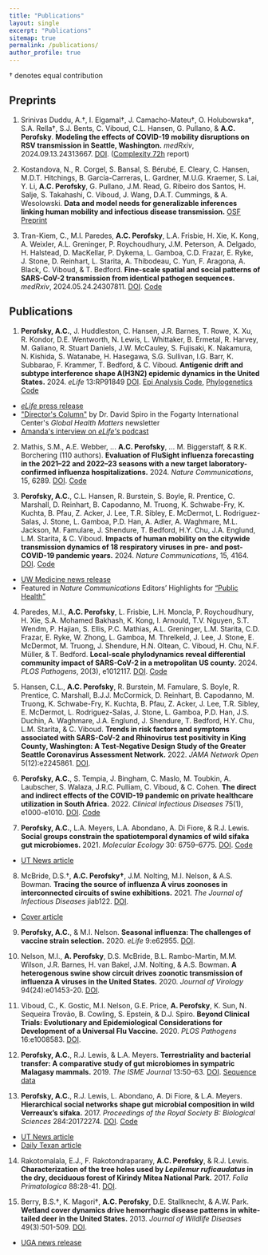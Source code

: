 ```yaml
---
title: "Publications"
layout: single
excerpt: "Publications"
sitemap: true
permalink: /publications/
author_profile: true
---
```


† denotes equal contribution

## Preprints

1. Srinivas Duddu, A.†, I. Elgamal†, J. Camacho-Mateu†, O. Holubowska†, S.A. Rella†, S.J. Bents, C. Viboud, C.L. Hansen, G. Pullano, & **A.C. Perofsky**. **Modeling the effects of COVID-19 mobility disruptions on RSV transmission in Seattle, Washington.** _medRxiv_, 2024.09.13.24313667. [DOI](https://doi.org/10.1101/2024.09.13.24313667). ([Complexity 72h](https://complexity72h.com/) report)

2. Kostandova, N., R. Corgel, S. Bansal, S. Bérubé, E. Cleary, C. Hansen, M.D.T. Hitchings, B. García-Carreras, L. Gardner, M.U.G. Kraemer, S. Lai, Y. Li, **A.C. Perofsky**, G. Pullano, J.M. Read, G. Ribeiro dos Santos, H. Salje, S. Takahashi, C. Viboud, J. Wang, D.A.T. Cummings, & A. Wesolowski. **Data and model needs for generalizable inferences linking human mobility and infectious disease transmission.** [OSF Preprint](https://osf.io/y9mzd/download)

3. Tran-Kiem, C., M.I. Paredes, **A.C. Perofsky**, L.A. Frisbie, H. Xie, K. Kong, A. Weixler, A.L. Greninger, P. Roychoudhury, J.M. Peterson, A. Delgado, H. Halstead, D. MacKellar, P. Dykema, L. Gamboa, C.D. Frazar, E. Ryke, J. Stone, D. Reinhart, L. Starita, A. Thibodeau, C. Yun, F. Aragona, A. Black, C. Viboud, & T. Bedford. **Fine-scale spatial and social patterns of SARS-CoV-2 transmission from identical pathogen sequences.** _medRxiv_, 2024.05.24.24307811. [DOI](https://doi.org/10.1101/2024.05.24.24307811). [Code](https://github.com/blab/phylo-kernel-public)

## Publications

1. **Perofsky, A.C.**, J. Huddleston, C. Hansen, J.R. Barnes, T. Rowe, X. Xu, R. Kondor, D.E. Wentworth, N. Lewis, L. Whittaker, B. Ermetal, R. Harvey, M. Galiano, R. Stuart Daniels, J.W. McCauley, S. Fujisaki, K. Nakamura, N. Kishida, S. Watanabe, H. Hasegawa, S.G. Sullivan, I.G. Barr, K. Subbarao, F. Krammer, T. Bedford, & C. Viboud. **Antigenic drift and subtype interference shape A(H3N2) epidemic dynamics in the United States.** 2024. _eLife_ 13:RP91849 [DOI](https://doi.org/10.7554/eLife.91849). [Epi Analysis Code](https://github.com/aperofsky/H3N2_Antigenic_Epi), [Phylogenetics Code](https://github.com/blab/perofsky-ili-antigenicity)
* [_eLife_ press release](https://elifesciences.org/for-the-press/2cf176e8/interactions-between-flu-subtypes-predict-epidemic-severity-more-than-virus-evolution)
* ["Director's Column"](https://www.fic.nih.gov/News/GlobalHealthMatters/march-april-2024/Pages/charting-evolutionary-course-of-influenza.aspx) by Dr. David Spiro in the Fogarty International Center's _Global Health Matters_ newsletter
* [Amanda's interview on _eLife's_ podcast](https://elifesciences.org/podcast/episode92#1373)

2. Mathis, S.M., A.E. Webber, ... **A.C. Perofsky**, ... M. Biggerstaff, & R.K. Borchering (110 authors). **Evaluation of FluSight influenza forecasting in the 2021–22 and 2022–23 seasons with a new target laboratory-confirmed influenza hospitalizations.** 2024. _Nature Communications_, 15, 6289. [DOI](https://doi.org/10.1038/s41467-024-50601-9). [Code](https://github.com/cdcepi/FluSight-manuscripts)

3. **Perofsky, A.C.**, C.L. Hansen, R. Burstein, S. Boyle, R. Prentice, C. Marshall, D. Reinhart, B. Capodanno, M. Truong, K. Schwabe-Fry, K. Kuchta, B. Pfau, Z. Acker, J. Lee, T.R. Sibley, E. McDermot, L. Rodriguez-Salas, J. Stone, L. Gamboa, P.D. Han, A. Adler, A. Waghmare, M.L. Jackson, M. Famulare, J. Shendure, T. Bedford, H.Y. Chu, J.A. Englund, L.M. Starita, & C. Viboud. **Impacts of human mobility on the citywide transmission dynamics of 18 respiratory viruses in pre- and post-COVID-19 pandemic years.** 2024. _Nature Communications_, 15, 4164. [DOI](https://doi.org/10.1038/s41467-024-48528-2). [Code](https://github.com/aperofsky/seattle_mobility_rt)
* [UW Medicine news release](https://newsroom.uw.edu/news-releases/study-tracks-effects-of-mobility-on-respiratory-virus-spread)
* Featured in _Nature Communications_ Editors’ Highlights for [“Public Health”](https://www.nature.com/collections/jcbdhegiab)

4. Paredes, M.I., **A.C. Perofsky**, L. Frisbie, L.H. Moncla, P. Roychoudhury, H. Xie, S.A. Mohamed Bakhash, K. Kong, I. Arnould, T.V. Nguyen, S.T. Wendm, P. Hajian, S. Ellis, P.C. Mathias, A.L. Greninger, L.M. Starita, C.D. Frazar, E. Ryke, W. Zhong, L. Gamboa, M. Threlkeld, J. Lee, J. Stone, E. McDermot, M. Truong, J. Shendure, H.N. Oltean, C. Viboud, H. Chu, N.F. Müller, & T. Bedford. **Local-scale phylodynamics reveal differential community impact of SARS-CoV-2 in a metropolitan US county.** 2024. _PLOS Pathogens_, 20(3), e1012117. [DOI](https://doi.org/10.1371/journal.ppat.1012117). [Code](https://github.com/blab/ncov-king-county)

5. Hansen, C.L., **A.C. Perofsky**, R. Burstein, M. Famulare, S. Boyle, R. Prentice, C. Marshall, B.J.J. McCormick, D. Reinhart, B. Capodanno, M. Truong, K. Schwabe-Fry, K. Kuchta, B. Pfau, Z. Acker, J. Lee, T.R. Sibley, E. McDermot, L. Rodriguez-Salas, J. Stone, L. Gamboa, P.D. Han, J.S. Duchin, A. Waghmare, J.A. Englund, J. Shendure, T. Bedford, H.Y. Chu, L.M. Starita, & C. Viboud. **Trends in risk factors and symptoms associated with SARS-CoV-2 and Rhinovirus test positivity in King County, Washington: A Test-Negative Design Study of the Greater Seattle Coronavirus Assessment Network.** 2022. _JAMA Network Open_ 5(12):e2245861. [DOI](https://doi.org/10.1001/jamanetworkopen.2022.45861).

6. **Perofsky, A.C.**, S. Tempia, J. Bingham, C. Maslo, M. Toubkin, A. Laubscher, S. Walaza, J.R.C. Pulliam, C. Viboud, & C. Cohen. **The direct and indirect effects of the COVID-19 pandemic on private healthcare utilization in South Africa.** 2022. _Clinical Infectious Diseases_ 75(1), e1000-e1010. [DOI](https://doi.org/10.1093/cid/ciac055). [Code](https://github.com/aperofsky/South_Africa_Healthcare_Use_during_COVID)

7. **Perofsky, A.C.**,  L.A. Meyers, L.A. Abondano, A. Di Fiore, & R.J. Lewis. **Social groups constrain the spatiotemporal dynamics of wild sifaka gut microbiomes.** 2021. _Molecular Ecology_ 30: 6759–6775. [DOI](https://doi.org/10.1111/mec.16193). [Code](https://github.com/aperofsky/sifaka-temporal-microbiome)
* [UT News article](https://news.utexas.edu/2021/12/03/how-social-dynamics-influence-the-gut-microbes-of-wild-lemurs/)

8. McBride, D.S.†, **A.C. Perofsky†**, J.M. Nolting, M.I. Nelson, & A.S. Bowman. **Tracing the source of influenza A virus zoonoses in interconnected circuits of swine exhibitions.** 2021. _The Journal of Infectious Diseases_ jiab122. [DOI](https://doi.org/10.1093/infdis/jiab122). 
* [Cover article](https://academic.oup.com/jid/issue/224/3)

9. **Perofsky, A.C.**, & M.I. Nelson. **Seasonal influenza: The challenges of vaccine strain selection.** 2020. _eLife_ 9:e62955. [DOI](https://doi.org/10.7554/eLife.62955).

10. Nelson, M.I., **A. Perofsky**, D.S. McBride, B.L. Rambo-Martin, M.M. Wilson, J.R. Barnes, H. van Bakel, J.M. Nolting, & A.S. Bowman. **A heterogenous swine show circuit drives zoonotic transmission of influenza A viruses in the United States.** 2020. _Journal of Virology_ 94(24):e01453-20. [DOI](https://doi.org/10.1128/JVI.01453-20).

11. Viboud, C., K. Gostic, M.I. Nelson, G.E. Price, **A. Perofsky**, K. Sun, N. Sequeira Trovão, B. Cowling, S. Epstein, & D.J. Spiro. **Beyond Clinical Trials: Evolutionary and Epidemiological Considerations for Development of a Universal Flu Vaccine.** 2020. _PLOS Pathogens_ 16:e1008583. [DOI](https://doi.org/10.1371/journal.ppat.1008583).

12. **Perofsky, A.C.**, R.J. Lewis, & L.A. Meyers. **Terrestriality and bacterial transfer: A comparative study of gut microbiomes in sympatric Malagasy mammals.** 2019. _The ISME Journal_ 13:50–63. [DOI](https://doi.org/10.1038/s41396-018-0251-5). [Sequence data](https://www.ncbi.nlm.nih.gov/sra/?term=SRP155052)

13. **Perofsky, A.C.**, R.J. Lewis, L. Abondano, A. Di Fiore, & L.A. Meyers. **Hierarchical social networks shape gut microbial composition in wild Verreaux’s sifaka.** 2017. _Proceedings of the Royal Society B: Biological Sciences_ 284:20172274. [DOI](https://doi.org/10.1098/rspb.2017.2274). [Code](https://datadryad.org/stash/dataset/doi:10.5061/dryad.qf731)
* [UT News article](https://news.utexas.edu/2017/12/07/gut-microbiome-influenced-heavily-by-social-circles)
* [Daily Texan article](https://thedailytexan.com/2018/03/28/little-leaping-lemurs-social-lives-influence-what-bacteria-is-found-in-their-digestive/)

14. Rakotomalala, E.J., F. Rakotondraparany, **A.C. Perofsky**, & R.J. Lewis. **Characterization of the tree holes used by _Lepilemur ruficaudatus_ in the dry, deciduous forest of Kirindy Mitea National Park.** 2017. _Folia Primatologica_ 88:28-41. [DOI](https://doi.org/10.1159/000464406).

15. Berry, B.S.†, K. Magori†, **A.C. Perofsky**, D.E. Stallknecht, & A.W. Park. **Wetland cover dynamics drive hemorrhagic disease patterns in white-tailed deer in the United States.** 2013. _Journal of Wildlife Diseases_ 49(3):501-509. [DOI](https://doi.org/10.7589/2012-11-283).
* [UGA news release](https://www.ecology.uga.edu/connections-found-between-wetland-cover-transmission-rates-of-hemorrhagic-disease-in-white-tailed-deer/)
